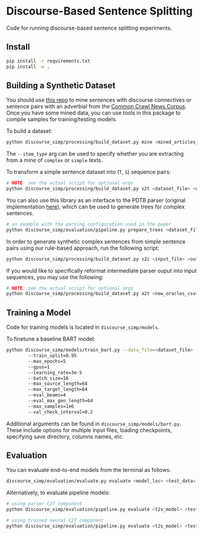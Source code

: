 # Discourse-Based Sentence Splitting

Code for running discourse-based sentence splitting experiments.

## Install

```bash
pip install -r requirements.txt
pip install -e .
```

## Building a Synthetic Dataset

You should use [this repo](https://github.com/liamcripwell/news-please) to mine sentences with discourse connectives or sentence pairs with an adverbial from the [Common Crawl News Corpus](https://commoncrawl.org/2016/10/news-dataset-available/). Once you have some mined data, you can use tools in this package to compile samples for training/testing models. 

To build a dataset:

```bash
python discourse_simp/processing/build_dataset.py mine <mined_articles_dir> <output_file> <sample_limit>
```

The `--item_type` arg can be used to specify whether you are extracting from a mine of `complex` or `simple` texts.

To transform a simple sentence dataset into (`T`, `S`) sequence pairs:

```bash
# NOTE: see the actual script for optional args
python discourse_simp/processing/build_dataset.py s2t <dataset_file> <output_file>
```

You can also use this library as an interface to the PDTB parser (original implementation [here](https://github.com/WING-NUS/pdtb-parser)), which can be used to generate trees for complex sentences.
```bash
# an example with the parsing configuration used in the paper
python discourse_simp/evaluation/pipeline.py prepare_trees <dataset_file> --out_trees=<trees_output> --out_parsed=<parser_output> --text_col=sentence --fallback=naive --batched=True --num_procs=8 --batch_size=128
```

In order to generate synthetic complex sentences from simple sentence pairs using our rule-based approach, run the following script:

```bash
python discourse_simp/processing/build_dataset.py s2c <input_file> <output_file>
```

If you would like to specifically reformat intermediate parser ouput into input sequences, you may use the following:

```bash
# NOTE: see the actual script for optional args
python discourse_simp/processing/build_dataset.py a2t <new_oracles_csv> <output_file>
```

## Training a Model

Code for training models is located in `discourse_simp/models`.

To finetune a baseline BART model:

```bash
python discourse_simp/models/train_bart.py --data_file=<dataset_file>
        --train_split=0.95
        --max_epochs=5
        --gpus=1
        --learning_rate=3e-5
        --batch_size=16
        --max_source_length=64
        --max_target_length=64
        --eval_beams=4
        --eval_max_gen_length=64
        --max_samples=1e6
        --val_check_interval=0.2
```

Additional arguments can be found in `discourse_simp/models/bart.py`. These include options for multiple input files, loading checkpoints, specifying save directory, columns names, etc.

## Evaluation

You can evaluate end-to-end models from the terminal as follows:

```bash
discourse_simp/evaluation/evaluate.py evaluate <model_loc> <test_data> <output_file> --samsa=True
```

Alternatively, to evaluate pipeline models:

```bash
# using parser C2T component
python discourse_simp/evaluation/pipeline.py evaluate <t2s_model> <test_data> <output_dir> --parser=pdtb

# using trained neural C2T component
python discourse_simp/evaluation/pipeline.py evaluate <t2s_model> <test_data> <output_dir> --parser=bart --bart_model=<c2t_model>
```
